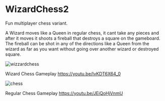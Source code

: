 # WizardChess2
Fun multiplayer chess variant.

A Wizard moves like a Queen in regular chess, it cant take any pieces and after it moves it shoots a fireball that destroys a square on the gameboard.
The fireball can be shot in any of the directions like a Queen from the wizard as far as you want without going over another wizard or destroyed square.



![wizzardchess](https://user-images.githubusercontent.com/13463782/194809470-32d790ab-83db-4cc2-82a0-6f875d88d01a.png)

Wizard Chess Gameplay
https://youtu.be/IvKDT6X64_0





![chess](https://user-images.githubusercontent.com/13463782/190934500-e2cf080c-5590-4049-802a-34ba41bf678a.png)

Regular Chess Gameplay
https://youtu.be/JEiQoHjVnmU
